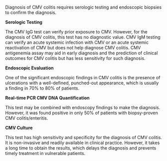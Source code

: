 Diagnosis of CMV colitis requires serologic testing and endoscopic biopsies to confirm the diagnosis.

**Serologic Testing**

The CMV IgG test can verify prior exposure to CMV. However, for the diagnosis of CMV colitis, this test has no diagnostic value. CMV IgM testing can verify an acute systemic infection with CMV or an acute systemic reactivation of CMV but does not help diagnose CMV colitis. CMV antigenemia assay may aid in early diagnosis and the prediction of clinical outcomes for CMV colitis but has less sensitivity for such diagnosis.

**Endoscopic Evaluation**

One of the significant endoscopic findings in CMV colitis is the presence of ulcerations with a well-defined, punched-out appearance, which is usually a finding in 70% to 80% of patients.

**Real-time PCR CMV DNA Quantification**

This test may be combined with endoscopy findings to make the diagnosis. However, it was found positive in only 50% of patients with biopsy-proven CMV colitis/enteritis.

**CMV Culture**

This test has high sensitivity and specificity for the diagnosis of CMV colitis. It is non-invasive and readily available in clinical practice. However, it takes a long time to obtain the results, which delays the diagnosis and prevents timely treatment in vulnerable patients.